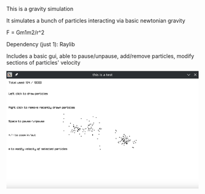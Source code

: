 This is a gravity simulation



It simulates a bunch of particles interacting via basic newtonian gravity

F = Gm1m2/r^2


Dependency (just 1):
Raylib


Includes a basic gui, able to pause/unpause, add/remove particles, modify sections of particles' velocity

![thumbnail](./example.png)
